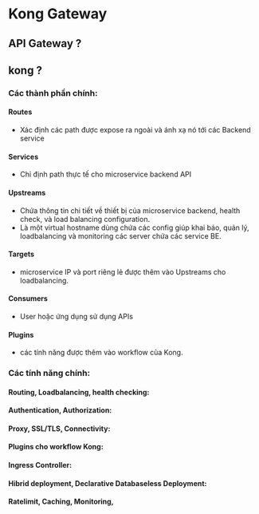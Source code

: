 # Kong Gateway


## API Gateway ?


## kong ?
### Các thành phần chính:
#### Routes
- Xác định các path được expose ra ngoài và ánh xạ nó tới các Backend service 

#### Services
- Chỉ định path thực tế cho microservice backend API

#### Upstreams
- Chứa thông tin chi tiết về thiết bị của microservice backend, health check, và load balancing configuration.
- Là một virtual hostname dùng chứa các config giúp khai báo, quản lý, loadbalancing và monitoring các server chứa các service BE.

#### Targets
- microservice IP và port riêng lẻ được thêm vào Upstreams cho loadbalancing.

#### Consumers
- User hoặc ứng dụng sử dụng APIs

#### Plugins
- các tính năng được thêm vào workflow của Kong.


### Các tính năng chính:
#### Routing, Loadbalancing, health checking:

#### Authentication, Authorization:

#### Proxy, SSL/TLS, Connectivity:
#### Plugins cho workflow Kong:
#### Ingress Controller:
#### Hibrid deployment, Declarative Databaseless Deployment:

#### Ratelimit, Caching, Monitoring, 

